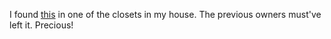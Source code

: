 I found <a href="http://scripting.com/images/2020/03/07/purell.png">this</a> in one of the closets in my house. The previous owners must've left it. Precious!
